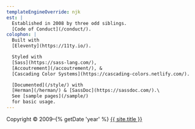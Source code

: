 ```yaml
---
templateEngineOverride: njk
est: |
  Established in 2008 by three odd siblings.
  [Code of Conduct](/conduct/).
colophon: |
  Built with
  [Eleventy](https://11ty.io/).

  Styled with
  [Sass](https://sass-lang.com/),
  [Accoutrement](/accoutrement/), &
  [Cascading Color Systems](https://cascading-colors.netlify.com/).

  [Documented](/style/) with
  [Herman](/herman/) & [SassDoc](https://sassdoc.com/).\
  See [sample pages](/sample/)
  for basic usage.
---
```


<p class="h-card">
  Copyright © 2009&ndash;{% getDate 'year' %}
  <a href="{{ site.url }}" class="p-name u-url">
    {{ site.title }}
  </a>
</p>
